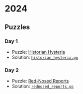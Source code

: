 # 2024

## Puzzles

### Day 1
* Puzzle: [Historian Hysteria](https://adventofcode.com/2024/day/1)
* Solution: [`historian_hysteria.go`](day-01/historian_hysteria.go)

### Day 2
* Puzzle: [Red-Nosed Reports](https://adventofcode.com/2024/day/2)
* Solution: [`rednosed_reports.go`](day-02/rednosed_reports.go)
